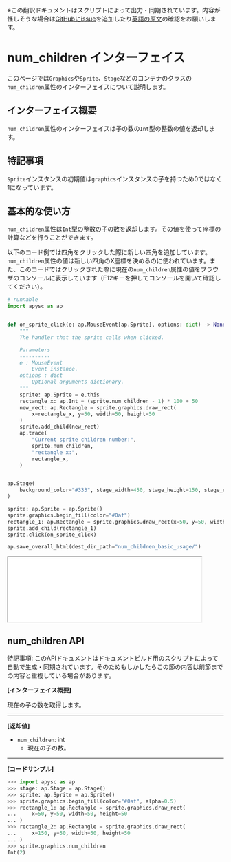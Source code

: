 <span class="inconspicuous-txt">※この翻訳ドキュメントはスクリプトによって出力・同期されています。内容が怪しそうな場合は<a href="https://github.com/simon-ritchie/apysc/issues" target="_blank">GitHubにissue</a>を追加したり[英語の原文](https://simon-ritchie.github.io/apysc/en/num_children.html)の確認をお願いします。</span>

# num_children インターフェイス

このページでは`Graphics`や`Sprite`、`Stage`などのコンテナのクラスの`num_children`属性のインターフェイスについて説明します。

## インターフェイス概要

`num_children`属性のインターフェイスは子の数の`Int`型の整数の値を返却します。

## 特記事項

`Sprite`インスタンスの初期値は`graphics`インスタンスの子を持つため0ではなく1になっています。

## 基本的な使い方

`num_children`属性は`Int`型の整数の子の数を返却します。その値を使って座標の計算などを行うことができます。

以下のコード例では四角をクリックした際に新しい四角を追加しています。`num_children`属性の値は新しい四角のX座標を決めるのに使われています。また、このコードではクリックされた際に現在の`num_children`属性の値をブラウザのコンソールに表示しています（F12キーを押してコンソールを開いて確認してください）。

```py
# runnable
import apysc as ap


def on_sprite_click(e: ap.MouseEvent[ap.Sprite], options: dict) -> None:
    """
    The handler that the sprite calls when clicked.

    Parameters
    ----------
    e : MouseEvent
        Event instance.
    options : dict
        Optional arguments dictionary.
    """
    sprite: ap.Sprite = e.this
    rectangle_x: ap.Int = (sprite.num_children - 1) * 100 + 50
    new_rect: ap.Rectangle = sprite.graphics.draw_rect(
        x=rectangle_x, y=50, width=50, height=50
    )
    sprite.add_child(new_rect)
    ap.trace(
        "Current sprite children number:",
        sprite.num_children,
        "rectangle x:",
        rectangle_x,
    )


ap.Stage(
    background_color="#333", stage_width=450, stage_height=150, stage_elem_id="stage"
)

sprite: ap.Sprite = ap.Sprite()
sprite.graphics.begin_fill(color="#0af")
rectangle_1: ap.Rectangle = sprite.graphics.draw_rect(x=50, y=50, width=50, height=50)
sprite.add_child(rectangle_1)
sprite.click(on_sprite_click)

ap.save_overall_html(dest_dir_path="num_children_basic_usage/")
```

<iframe src="static/num_children_basic_usage/index.html" width="450" height="150"></iframe>

## num_children API

<span class="inconspicuous-txt">特記事項: このAPIドキュメントはドキュメントビルド用のスクリプトによって自動で生成・同期されています。そのためもしかしたらこの節の内容は前節までの内容と重複している場合があります。</span>

**[インターフェイス概要]**

現在の子の数を取得します。<hr>

**[返却値]**

- `num_children`: int
  - 現在の子の数。

<hr>

**[コードサンプル]**

```py
>>> import apysc as ap
>>> stage: ap.Stage = ap.Stage()
>>> sprite: ap.Sprite = ap.Sprite()
>>> sprite.graphics.begin_fill(color="#0af", alpha=0.5)
>>> rectangle_1: ap.Rectangle = sprite.graphics.draw_rect(
...     x=50, y=50, width=50, height=50
... )
>>> rectangle_2: ap.Rectangle = sprite.graphics.draw_rect(
...     x=150, y=50, width=50, height=50
... )
>>> sprite.graphics.num_children
Int(2)
```